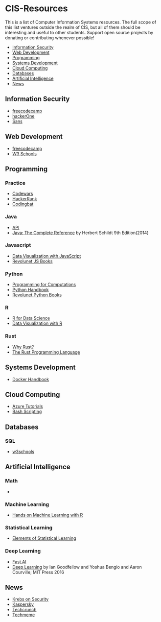 # CIS-Resources
This is a list of Computer Information Systems resources.  The full scope of this list ventures outside the realm of CIS, but all of them should be interesting and useful to other students.
Support open source projects by donating or contributing whenever possible!
* [Information Security](https://github.com/willisman31/CIS-Resources#information-security)
* [Web Development](https://github.com/willisman31/CIS-Resources#web-development)
* [Programming](https://github.com/willisman31/CIS-Resources#programming)
* [Systems Development](https://github.com/willisman31/CIS-Resources#systems-development)
* [Cloud Computing](https://github.com/willisman31/CIS-Resources#cloud-computing)
* [Databases](https://github.com/willisman31/CIS-Resources#databases)
* [Artificial Intelligence](https://github.com/willisman31/CIS-Resources#artificial-intelligence)
* [News](https://github.com/willisman31/CIS-Resources#news)
## Information Security
* [freecodecamp](https://www.freecodecamp.org/learn/information-security/)
* [hackerOne](https://www.hackerone.com/)
* [Sans](https://www.sans.org/)
## Web Development
* [freecodecamp](https://www.freecodecamp.org/learn/responsive-web-design/)
* [W3 Schools](https://www.w3schools.com/)
## Programming
### Practice
* [Codewars](https://www.codewars.com/)
* [HackerRank](https://www.hackerrank.com/)
* [Codingbat](https://codingbat.com/java)
### Java
* [API](https://docs.oracle.com/javase/7/docs/api/)
* [Java: The Complete Reference](https://drive.google.com/file/d/1FWUTT4x8BI-v0_SIf50HHNvyKdPw1gYq/view) by Herbert Schildt 9th Edition(2014)
### Javascript
* [Data Visualization with JavaScript](https://www.freecodecamp.org/learn/data-visualization/)
* [Revolunet JS Books](https://jsbooks.revolunet.com/)
### Python
* [Programming for Computations](https://link.springer.com/book/10.1007/978-3-030-16877-3)
* [Python Handbook](https://www.freecodecamp.org/news/the-python-handbook/)
* [Revolunet Python Books](https://pythonbooks.revolunet.com/)
### R
* [R for Data Science](https://r4ds.had.co.nz/introduction.html)
* [Data Visualization with R](https://socviz.co/)
### Rust
* [Why Rust?](https://www.oreilly.com/content/why-rust/)
* [The Rust Programming Language](https://doc.rust-lang.org/stable/book/title-page.html)
## Systems Development
* [Docker Handbook](https://www.freecodecamp.org/news/the-docker-handbook/)
## Cloud Computing
* [Azure Tutorials](https://docs.microsoft.com/en-us/learn/browse/?terms=Azure)
* [Bash Scripting](https://www.shellscript.sh/index.html)
## Databases
### SQL
* [w3schools](https://www.w3schools.com/sql/)
## Artificial Intelligence
### Math
* 
### Machine Learning
* [Hands on Machine Learning with R](https://bradleyboehmke.github.io/HOML/)
### Statistical Learning
* [Elements of Statistical Learning](http://web.stanford.edu/~hastie/ElemStatLearn/)
### Deep Learning
* [Fast.AI](https://course.fast.ai/)
* [Deep Learning](https://www.deeplearningbook.org/) by Ian Goodfellow and Yoshua Bengio and Aaron Courville; MIT Press 2016
## News
* [Krebs on Security](https://krebsonsecurity.com/)
* [Kaspersky](https://www.kaspersky.com/blog/)
* [Techcrunch](https://techcrunch.com/)
* [Techmeme](https://www.techmeme.com/)
